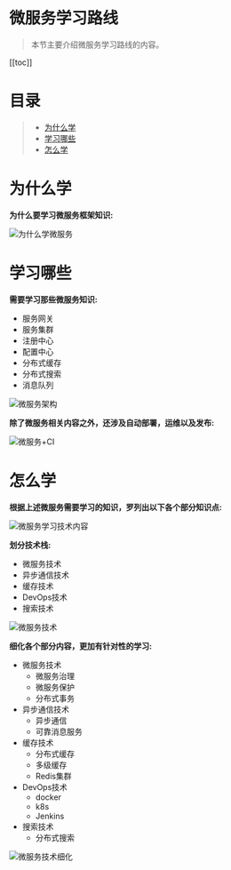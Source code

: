 # 微服务学习路线

> 本节主要介绍微服务学习路线的内容。

[[toc]]

# 目录

> - [为什么学](#why)
> - [学习哪些](#what)
> - [怎么学](#how)

# 为什么学 <span id="why"></span>

**为什么要学习微服务框架知识:**

![为什么学微服务](/_images/micro-services/frame/微服务框架学习路线/为什么学微服务.png)

# 学习哪些 <span id="what"></span>

**需要学习那些微服务知识:**

* 服务网关
* 服务集群
* 注册中心
* 配置中心
* 分布式缓存
* 分布式搜索
* 消息队列

![微服务架构](/_images/micro-services/frame/微服务框架学习路线/微服务架构.png)

**除了微服务相关内容之外，还涉及自动部署，运维以及发布:**

![微服务+CI](/_images/micro-services/frame/微服务框架学习路线/微服务+CI.png)

# 怎么学 <span id="how"></span>

**根据上述微服务需要学习的知识，罗列出以下各个部分知识点:**

![微服务学习技术内容](/_images/micro-services/frame/微服务框架学习路线/微服务学习技术内容.png)

**划分技术栈:**

* 微服务技术
* 异步通信技术
* 缓存技术
* DevOps技术
* 搜索技术

![微服务技术](/_images/micro-services/frame/微服务框架学习路线/微服务技术.png)

**细化各个部分内容，更加有针对性的学习:**

* 微服务技术
	* 微服务治理
	* 微服务保护
	* 分布式事务
* 异步通信技术
	* 异步通信
	* 可靠消息服务
* 缓存技术
	* 分布式缓存
	* 多级缓存
	* Redis集群
* DevOps技术
	* docker
	* k8s
	* Jenkins
* 搜索技术
	* 分布式搜索
	
![微服务技术细化](/_images/micro-services/frame/微服务框架学习路线/微服务技术细化.png)
